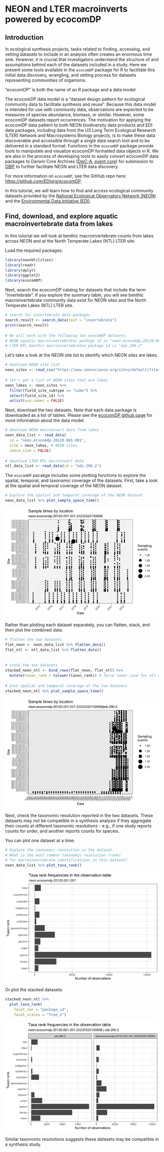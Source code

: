 NEON and LTER macroinverts powered by ecocomDP
================

## Introduction

In ecological synthesis projects, tasks related to finding, accessing,
and vetting datasets to include in an analysis often creates an enormous
time sink. However, it is crucial that investigators understand the
structure of and assumptions behind each of the datasets included in a
study. Here we present some tools available in the `ecocomDP` package
for R to facilitate this initial data discovery, wrangling, and vetting
process for datasets representing communities of organisms.

“ecocomDP” is both the name of an R package and a data model.

The ecocomDP data model is a “dataset design pattern for ecological
community data to facilitate synthesis and reuse”. Because this data
model is intended for use with community data, observations are expected
to be measures of species abundance, biomass, or similar. However, some
ecocomDP datasets report occurrences. The motivation for applying the
ecocomDP data pattern to both NEON biodiversity data products and EDI
data packages, including data from the US Long Term Ecological Research
(LTER) Network and Macrosystems Biology projects, is to make these data
discoverable and accessible through a single data search tool and to be
delivered in a standard format. Functions in the `ecocomDP` package
provide tools to manipulate and visualize ecocomDP formatted data
objects in R. We are also in the process of developing tools to easily
convert ecocomDP data packages to Darwin Core Archives ([DwC-A, event
core](https://rs.gbif.org/core/dwc_event_2022-02-02.xml)) for submission
to [GBIF](https://www.gbif.org/) to further facilitate NEON and LTER
data discovery.

For more information on `ecocomDP`, see the GitHub repo here:
<a href="https://github.com/EDIorg/ecocomDP">https://github.com/EDIorg/ecocomDP</a>.

In this tutorial, we will learn how to find and access ecological
community datasets provided by the [National Ecological Observatory
Network (NEON)](https://www.neonscience.org/) and the [Environmental
Data Initiative (EDI)](https://edirepository.org/).

## Find, download, and explore aquatic macroinvertebrate data from lakes

In this tutorial we will look at benthic macroinvertebrate counts from
lakes across NEON and at the North Temperate Lakes (NTL) LTER site.

Load the required packages:

``` r
library(neonUtilities)
library(readr)
library(dplyr)
library(ggplot2)
library(ecocomDP)
```

Next, search the ecocomDP catalog for datasets that include the term
“invertebrate”. If you explore the summary table, you will see benthic
macroinvertebrate community data exist for NEON sites and the North
Temperate Lakes (NTL) LTER site.

``` r
# search for invertebrate data packages
search_result <- search_data(text = "invertebrate")
print(search_result)

# We will work with the following two ecocomDP datasets:
# NEON aquatic macroinvertebrates package id is "neon.ecocomdp.20120.001.001"   
# LTER NTL benthic macroinvertebrates package id is "edi.290.2"
```

Let’s take a look at the NEON site list to identify which NEON sites are
lakes.

``` r
# download NEON site list
neon_sites <- read_csv("https://www.neonscience.org/sites/default/files/NEON_Field_Site_Metadata_20230309.csv")

# let's get a list of NEON sites that are lakes
neon_lakes <- neon_sites %>% 
  filter(field_site_subtype == "Lake") %>%
  select(field_site_id) %>% 
  unlist(use.names = FALSE)
```

Next, download the two datasets. Note that each data package is
downloaded as a list of tables. Please see the [ecocomDP github
page](https://github.com/EDIorg/ecocomDP/blob/main/model/table_description.md)
for more information about the data model.

``` r
# download NEON macroinvert data from lakes
neon_data_list <- read_data(
  id = "neon.ecocomdp.20120.001.001",
  site = neon_lakes, # NEON sites
  check.size = FALSE)

# download LTER NTL macroinvert data
ntl_data_list <- read_data(id = "edi.290.2")
```

The `ecocomDP` pacakge includes some plotting functions to explore the
spatial, temporal, and taxonomic coverage of the datasets. First, take a
look at the spatial and temporal coverage of the NEON dataset.

``` r
# Explore the spatial and temporal coverage of the NEON dataset
neon_data_list %>% plot_sample_space_time()
```

![](neon_and_lter_files/figure-gfm/plot%20space%20time%20neon-1.png)

Rather than plotting each dataset separately, you can flatten, stack,
and then plot the combined data.

``` r
# flatten the two datasets
flat_neon <- neon_data_list %>% flatten_data()
flat_ntl <- ntl_data_list %>% flatten_data()
  

# stack the two datasets
stacked_neon_ntl <- bind_rows(flat_neon, flat_ntl) %>%
  mutate(taxon_rank = tolower(taxon_rank)) # force lower case for all values

# plot spatial and temporal coverage of the two datasets
stacked_neon_ntl %>% plot_sample_space_time()
```

![](neon_and_lter_files/figure-gfm/plot%20space%20time%20stacked%20data-1.png)

Next, check the taxonomic resolution reported in the two datasets. These
datasets may not be compatible in a synthesis analysis if they aggregate
their counts at different taxonomic resolutions - e.g., if one study
reports counts for order, and another reports counts for species.

You can plot one dataset at a time:

``` r
# Explore the taxonomic resolution in the dataset. 
# What is the most common taxonomic resolution (rank) 
# for macroinvertebrate identifications in this dataset?
neon_data_list %>% plot_taxa_rank()
```

![](neon_and_lter_files/figure-gfm/plot%20taxon%20ranks%20neon-1.png)

Or plot the stacked datasets:

``` r
stacked_neon_ntl %>% 
  plot_taxa_rank(
    facet_var = "package_id",
    facet_scales = "free_x")
```

![](neon_and_lter_files/figure-gfm/plot%20taxon%20ranks%20stacked%20data-1.png)

Similar taxonomic resolutions suggests these datasets may be compatible
in a synthesis study.
